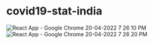 # covid19-stat-india
![React App - Google Chrome 20-04-2022 7 26 10 PM](https://user-images.githubusercontent.com/73013101/164247056-f5874cbe-0915-4058-b1d7-d69b47f2a279.png)
![React App - Google Chrome 20-04-2022 7 26 20 PM](https://user-images.githubusercontent.com/73013101/164247075-bcbc948d-7a7c-43f9-b746-632af29b68ee.png)

